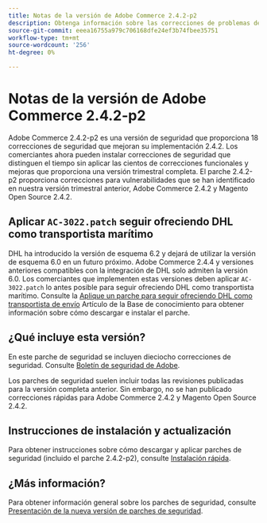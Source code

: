 ```yaml
---
title: Notas de la versión de Adobe Commerce 2.4.2-p2
description: Obtenga información sobre las correcciones de problemas de seguridad en la versión 2.4.2-p2 de Adobe Commerce.
source-git-commit: eeea16755a979c706168dfe24ef3b74fbee35751
workflow-type: tm+mt
source-wordcount: '256'
ht-degree: 0%

---
```



# Notas de la versión de Adobe Commerce 2.4.2-p2

Adobe Commerce 2.4.2-p2 es una versión de seguridad que proporciona 18 correcciones de seguridad que mejoran su implementación 2.4.2. Los comerciantes ahora pueden instalar correcciones de seguridad que distinguen el tiempo sin aplicar las cientos de correcciones funcionales y mejoras que proporciona una versión trimestral completa. El parche 2.4.2-p2 proporciona correcciones para vulnerabilidades que se han identificado en nuestra versión trimestral anterior, Adobe Commerce 2.4.2 y Magento Open Source 2.4.2.

## Aplicar `AC-3022.patch` seguir ofreciendo DHL como transportista marítimo

DHL ha introducido la versión de esquema 6.2 y dejará de utilizar la versión de esquema 6.0 en un futuro próximo. Adobe Commerce 2.4.4 y versiones anteriores compatibles con la integración de DHL solo admiten la versión 6.0. Los comerciantes que implementen estas versiones deben aplicar `AC-3022.patch` lo antes posible para seguir ofreciendo DHL como transportista marítimo. Consulte la [Aplique un parche para seguir ofreciendo DHL como transportista de envío](https://support.magento.com/hc/en-us/articles/7707818131597-Apply-a-patch-to-continue-offering-DHL-as-shipping-carrier) Artículo de la Base de conocimiento para obtener información sobre cómo descargar e instalar el parche.

## ¿Qué incluye esta versión?

En este parche de seguridad se incluyen dieciocho correcciones de seguridad. Consulte [Boletín de seguridad de Adobe](https://helpx.adobe.com/security/products/magento/apsb21-64.html).

Los parches de seguridad suelen incluir todas las revisiones publicadas para la versión completa anterior. Sin embargo, no se han publicado correcciones rápidas para Adobe Commerce 2.4.2 y Magento Open Source 2.4.2.

## Instrucciones de instalación y actualización

Para obtener instrucciones sobre cómo descargar y aplicar parches de seguridad (incluido el parche 2.4.2-p2), consulte [Instalación rápida](../../../installation/composer.md).

## ¿Más información?

Para obtener información general sobre los parches de seguridad, consulte [Presentación de la nueva versión de parches de seguridad](https://community.magento.com/t5/Magento-DevBlog/Introducing-the-New-Security-Patch-Release/ba-p/141287).
